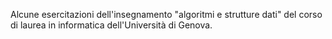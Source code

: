 Alcune esercitazioni dell'insegnamento "algoritmi e strutture dati" del corso di laurea in informatica dell'Università di Genova.

